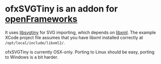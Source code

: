 # ofxSVGTiny is an addon for [openFrameworks](http://openframeworks.cc/)

It uses [libsvgtiny](http://www.netsurf-browser.org/projects/libsvgtiny/) for SVG importing, which depends on [libxml](http://www.xmlsoft.org/). The example XCode project file assumes that you have libxml installed correctly at `/opt/local/include/libxml2/`.

ofxSVGTiny is currently OSX-only. Porting to Linux should be easy, porting to Windows is a bit harder.